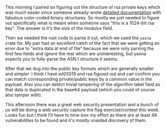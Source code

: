 This morning I paired on figuring out the structure of rsa private keys which was much easier since someone already wrote [detailed documentation](https://etherhack.co.uk/asymmetric/docs/rsa_key_breakdown.html) with fabulous color-coded binary structures. So mostly we just needed to figure out specifically what is meant when someone says "this is a 1024-bit rsa key". The answer is it's the size of the *modulus* field.

Then we needed the rust code to parse it out, which we used the `yasna` crate for. My pair had an excellent catch of the fact that we were getting an error due to "extra data at end of file" because we were only parsing the first few fields and ignore the rest which are uninteresting, but yasna expects you to fully parse the ASN.1 structure it seems.

After that we dug into the public key formats which are generally smaller and simpler. I think I have ed25519 and rsa figured out and can confirm you can match corresponding private/public keys by a common value in the payload. Also you can detect trivial tampering of the algorithm label field as that data is duplicated in the base64 payload (which you could of course also tamper with).

This afternoon there was a great web security presentation and a bunch of us will be doing a web security capture the flag exercise/contest this week. Looks fun but I think I'll have to time-box my effort as there are at least 48 vulnerabilities to be found and it's mostly unaided discovery of them.
